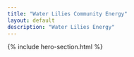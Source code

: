 ```yaml
---
title: "Water Lilies Community Energy"
layout: default
description: "Water Lilies Energy"
---
```



{% include hero-section.html %}


